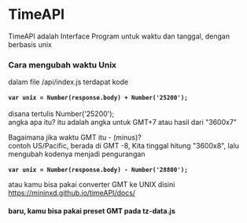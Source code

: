 # TimeAPI

TimeAPI adalah Interface Program untuk waktu dan tanggal, dengan berbasis unix

### Cara mengubah waktu Unix

dalam file /api/index.js terdapat kode<br><br>
**`var unix = Number(response.body) + Number('25200');`<br><br>**
disana tertulis Number('25200');<br>angka apa itu? itu adalah angka untuk GMT+7 atau hasil dari "3600x7"

Bagaimana jika waktu GMT itu - (minus)?<br>
contoh US/Pacific, berada di GMT -8, Kita tinggal hitung "3600x8", lalu mengubah kodenya menjadi pengurangan
<br><br>
**`var unix = Number(response.body) - Number('28800');`**

atau kamu bisa pakai converter GMT ke UNIX disini
https://mininxd.github.io/timeAPI/docs/

#### **baru**, kamu bisa pakai preset GMT pada tz-data.js
